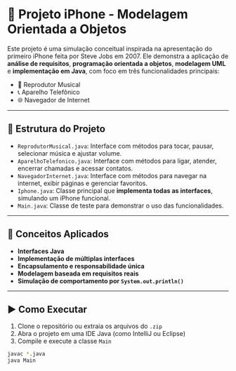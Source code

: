 # 📱 Projeto iPhone - Modelagem Orientada a Objetos

Este projeto é uma simulação conceitual inspirada na apresentação do primeiro iPhone feita por Steve Jobs em 2007. Ele demonstra a aplicação de **análise de requisitos**, **programação orientada a objetos**, **modelagem UML** e **implementação em Java**, com foco em três funcionalidades principais:

- 🎵 Reprodutor Musical
- 📞 Aparelho Telefônico
- 🌐 Navegador de Internet

---

## 📁 Estrutura do Projeto

- `ReprodutorMusical.java`: Interface com métodos para tocar, pausar, selecionar música e ajustar volume.
- `AparelhoTelefonico.java`: Interface com métodos para ligar, atender, encerrar chamadas e acessar contatos.
- `NavegadorInternet.java`: Interface com métodos para navegar na internet, exibir páginas e gerenciar favoritos.
- `Iphone.java`: Classe principal que **implementa todas as interfaces**, simulando um iPhone funcional.
- `Main.java`: Classe de teste para demonstrar o uso das funcionalidades.

---

## 🧠 Conceitos Aplicados

- **Interfaces Java**
- **Implementação de múltiplas interfaces**
- **Encapsulamento e responsabilidade única**
- **Modelagem baseada em requisitos reais**
- **Simulação de comportamento por `System.out.println()`**

---

## ▶️ Como Executar

1. Clone o repositório ou extraia os arquivos do `.zip`
2. Abra o projeto em uma IDE Java (como IntelliJ ou Eclipse)
3. Compile e execute a classe `Main`

```bash
javac *.java
java Main

